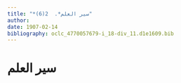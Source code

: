 ```yaml
---
title: "*سير العلم*.  2(6)"
author: 
date: 1907-02-14
bibliography: oclc_4770057679-i_18-div_11.d1e1609.bib
---
```




#  سير العلم 

